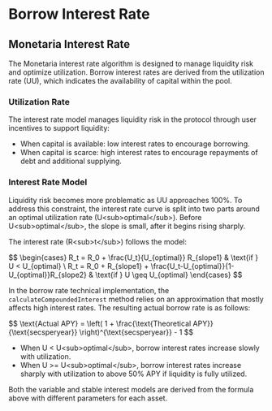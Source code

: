 # Borrow Interest Rate

## Monetaria Interest Rate

The Monetaria interest rate algorithm is designed to manage liquidity risk and optimize utilization. Borrow interest rates are derived from the utilization rate (UU), which indicates the availability of capital within the pool.

### Utilization Rate

The interest rate model manages liquidity risk in the protocol through user incentives to support liquidity:

* When capital is available: low interest rates to encourage borrowing.
* When capital is scarce: high interest rates to encourage repayments of debt and additional supplying.

### Interest Rate Model

Liquidity risk becomes more problematic as UU approaches 100%. To address this constraint, the interest rate curve is split into two parts around an optimal utilization rate (U\<sub>optimal\</sub>). Before U\<sub>optimal\</sub>, the slope is small, after it begins rising sharply.

The interest rate (R\<sub>t\</sub>) follows the model:

\$$ \begin{cases} R\_t = R\_0 + \frac{U\_t}{U\_{optimal\}} R\_{slope1} & \text{if } U < U\_{optimal} \ R\_t = R\_0 + R\_{slope1} + \frac{U\_t-U\_{optimal\}}{1-U\_{optimal\}}R\_{slope2} & \text{if } U \geq U\_{optimal} \end{cases} \$$

In the borrow rate technical implementation, the `calculateCompoundedInterest` method relies on an approximation that mostly affects high interest rates. The resulting actual borrow rate is as follows:

\$$ \text{Actual APY} = \left( 1 + \frac{\text{Theoretical APY\}}{\text{secsperyear\}} \right)^{\text{secsperyear\}} - 1 \$$

* When U < U\<sub>optimal\</sub>, borrow interest rates increase slowly with utilization.
* When U >= U\<sub>optimal\</sub>, borrow interest rates increase sharply with utilization to above 50% APY if liquidity is fully utilized.

Both the variable and stable interest models are derived from the formula above with different parameters for each asset.
